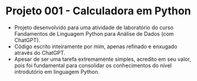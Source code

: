 # Projeto 001 - Calculadora em Python

- Projeto desenvolvido para uma atividade de laboratório do curso Fandamentos de Linguagem Python para Análise de Dados (com ChatGPT).
- Código escrito inteiramente por mim, apenas refinado e enxugado através do ChatGPT.
- Apesar de ser uma tarefa extremamente simples, acredito em seu valor, pois foi fundamental para consolidar os conhecimentos do nível introdutório em linguagem Python. 
